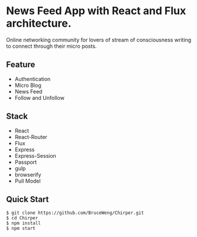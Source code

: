 # News Feed App with React and Flux architecture.
Online networking community for lovers of stream of consciousness writing to connect through their micro posts.

## Feature

- Authentication
- Micro Blog
- News Feed
- Follow and Unfollow

## Stack

- React
- React-Router
- Flux
- Express
- Express-Session
- Passport
- gulp
- browserify
- Pull Model

Quick Start
-----------

```shell
$ git clone https://github.com/BruceWeng/Chirper.git
$ cd Chirper
$ npm install
$ npm start
```

